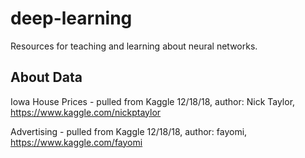 # deep-learning
Resources for teaching and learning about neural networks.

## About Data
Iowa House Prices - pulled from Kaggle 12/18/18, author: Nick Taylor, https://www.kaggle.com/nickptaylor <br>

Advertising - pulled from Kaggle 12/18/18, author: fayomi, https://www.kaggle.com/fayomi <br>

